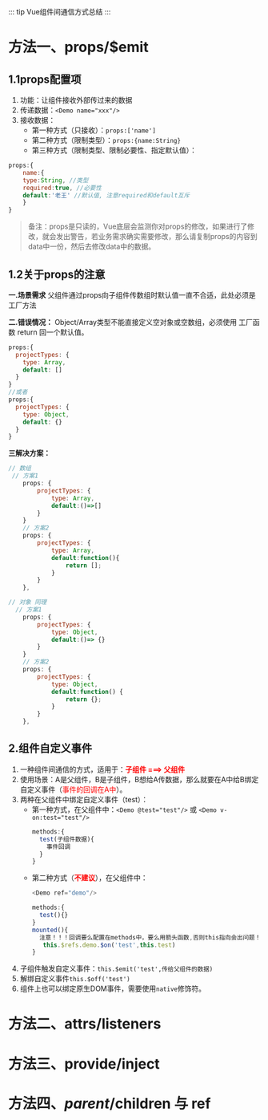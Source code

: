 
::: tip
Vue组件间通信方式总结
:::
# 方法一、props/$emit
## 1.1props配置项

1. 功能：让组件接收外部传过来的数据
2. 传递数据：```<Demo name="xxx"/>```
3. 接收数据：
    + 第一种方式（只接收）：```props:['name'] ```
    +  第二种方式（限制类型）：```props:{name:String}```
    + 第三种方式（限制类型、限制必要性、指定默认值）：
```js
props:{
	name:{
	type:String, //类型
	required:true, //必要性
	default:'老王' //默认值, 注意required和default互斥
	}
}
```


> 备注：props是只读的，Vue底层会监测你对props的修改，如果进行了修改，就会发出警告，若业务需求确实需要修改，那么请复制props的内容到data中一份，然后去修改data中的数据。





## 1.2关于props的注意

**一.场景需求**
父组件通过props向子组件传数组时默认值一直不合适，此处必须是工厂方法

**二.错误情况：**
Object/Array类型不能直接定义空对象或空数组，必须使用 工厂函数 return 回一个默认值。



```js
props:{
  projectTypes: {
    type: Array,
    default: []
  }
}
//或者
props:{
  projectTypes: {
    type: Object,
    default: {}
  }
}
```

**三解决方案：**

```js
// 数组
 // 方案1
    props: {
		projectTypes: {
			type: Array,
			default:()=>[]
		}
	}
    // 方案2
    props: {
		projectTypes: {
			type: Array,
			default:function(){
				return [];
			}
		}
	},

// 对象 同理
  // 方案1
    props: {
		projectTypes: {
			type: Object,
			default:()=> {}
		}
	}
    // 方案2
    props: {
		projectTypes: {
			type: Object,
			default:function() {
				return {};
			}
		}
	},
```


## 2.组件自定义事件
1. 一种组件间通信的方式，适用于：<strong style="color:red">子组件 ===> 父组件</strong>
2. 使用场景：A是父组件，B是子组件，B想给A传数据，那么就要在A中给B绑定自定义事件（<span style="color:red">事件的回调在A中</span>）。
3. 两种在父组件中绑定自定义事件（test）：
    + 第一种方式，在父组件中：```<Demo @test="test"/>```  或 ```<Demo v-on:test="test"/>```
      ```js
      methods:{
        test(子组件数据){
          事件回调
        }
      }
      ```
    + 第二种方式（<strong style="color:red">不建议</strong>），在父组件中：
      ```js
      <Demo ref="demo"/>

      methods:{
        test(){}
      }
      mounted(){
        注意！！！回调要么配置在methods中，要么用箭头函数,否则this指向会出问题！
         this.$refs.demo.$on('test',this.test)
      }
      ``` 
4. 子组件触发自定义事件：```this.$emit('test',传给父组件的数据)```	  
5. 解绑自定义事件```this.$off('test')```
6. 组件上也可以绑定原生DOM事件，需要使用```native```修饰符。




# 方法二、attrs/listeners

# 方法三、provide/inject

# 方法四、$parent/$children 与 ref
 
```html

```
